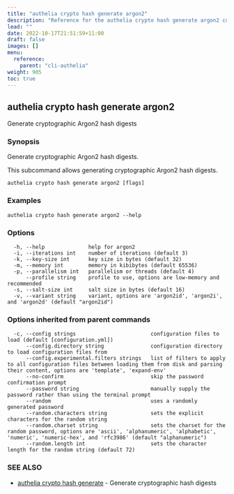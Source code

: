 ```yaml
---
title: "authelia crypto hash generate argon2"
description: "Reference for the authelia crypto hash generate argon2 command."
lead: ""
date: 2022-10-17T21:51:59+11:00
draft: false
images: []
menu:
  reference:
    parent: "cli-authelia"
weight: 905
toc: true
---
```


## authelia crypto hash generate argon2

Generate cryptographic Argon2 hash digests

### Synopsis

Generate cryptographic Argon2 hash digests.

This subcommand allows generating cryptographic Argon2 hash digests.

```
authelia crypto hash generate argon2 [flags]
```

### Examples

```
authelia crypto hash generate argon2 --help
```

### Options

```
  -h, --help              help for argon2
  -i, --iterations int    number of iterations (default 3)
  -k, --key-size int      key size in bytes (default 32)
  -m, --memory int        memory in kibibytes (default 65536)
  -p, --parallelism int   parallelism or threads (default 4)
      --profile string    profile to use, options are low-memory and recommended
  -s, --salt-size int     salt size in bytes (default 16)
  -v, --variant string    variant, options are 'argon2id', 'argon2i', and 'argon2d' (default "argon2id")
```

### Options inherited from parent commands

```
  -c, --config strings                        configuration files to load (default [configuration.yml])
      --config.directory string               configuration directory to load configuration files from
      --config.experimental.filters strings   list of filters to apply to all configuration files between loading them from disk and parsing their content, options are 'template', 'expand-env'
      --no-confirm                            skip the password confirmation prompt
      --password string                       manually supply the password rather than using the terminal prompt
      --random                                uses a randomly generated password
      --random.characters string              sets the explicit characters for the random string
      --random.charset string                 sets the charset for the random password, options are 'ascii', 'alphanumeric', 'alphabetic', 'numeric', 'numeric-hex', and 'rfc3986' (default "alphanumeric")
      --random.length int                     sets the character length for the random string (default 72)
```

### SEE ALSO

* [authelia crypto hash generate](authelia_crypto_hash_generate.md)	 - Generate cryptographic hash digests

